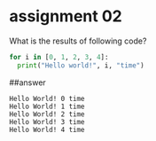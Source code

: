 # assignment 02
What is the results of following code?
```python
for i in [0, 1, 2, 3, 4]:
  print("Hello world!", i, "time")
```

##answer
```
Hello World! 0 time
Hello World! 1 time
Hello World! 2 time
Hello World! 3 time
Hello World! 4 time
```
